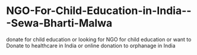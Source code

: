 # NGO-For-Child-Education-in-India---Sewa-Bharti-Malwa
donate for child education or looking for NGO for child education or want to Donate to healthcare in India or online donation to orphanage in India

